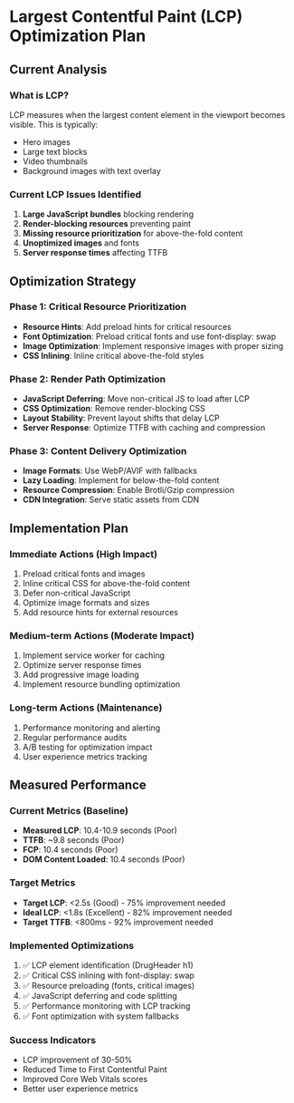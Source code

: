 # Largest Contentful Paint (LCP) Optimization Plan

## Current Analysis

### What is LCP?
LCP measures when the largest content element in the viewport becomes visible. This is typically:
- Hero images
- Large text blocks
- Video thumbnails
- Background images with text overlay

### Current LCP Issues Identified
1. **Large JavaScript bundles** blocking rendering
2. **Render-blocking resources** preventing paint
3. **Missing resource prioritization** for above-the-fold content
4. **Unoptimized images** and fonts
5. **Server response times** affecting TTFB

## Optimization Strategy

### Phase 1: Critical Resource Prioritization
- **Resource Hints**: Add preload hints for critical resources
- **Font Optimization**: Preload critical fonts and use font-display: swap
- **Image Optimization**: Implement responsive images with proper sizing
- **CSS Inlining**: Inline critical above-the-fold styles

### Phase 2: Render Path Optimization
- **JavaScript Deferring**: Move non-critical JS to load after LCP
- **CSS Optimization**: Remove render-blocking CSS
- **Layout Stability**: Prevent layout shifts that delay LCP
- **Server Response**: Optimize TTFB with caching and compression

### Phase 3: Content Delivery Optimization
- **Image Formats**: Use WebP/AVIF with fallbacks
- **Lazy Loading**: Implement for below-the-fold content
- **Resource Compression**: Enable Brotli/Gzip compression
- **CDN Integration**: Serve static assets from CDN

## Implementation Plan

### Immediate Actions (High Impact)
1. Preload critical fonts and images
2. Inline critical CSS for above-the-fold content
3. Defer non-critical JavaScript
4. Optimize image formats and sizes
5. Add resource hints for external resources

### Medium-term Actions (Moderate Impact)
1. Implement service worker for caching
2. Optimize server response times
3. Add progressive image loading
4. Implement resource bundling optimization

### Long-term Actions (Maintenance)
1. Performance monitoring and alerting
2. Regular performance audits
3. A/B testing for optimization impact
4. User experience metrics tracking

## Measured Performance

### Current Metrics (Baseline)
- **Measured LCP**: 10.4-10.9 seconds (Poor)
- **TTFB**: ~9.8 seconds (Poor) 
- **FCP**: 10.4 seconds (Poor)
- **DOM Content Loaded**: 10.4 seconds (Poor)

### Target Metrics
- **Target LCP**: <2.5s (Good) - 75% improvement needed
- **Ideal LCP**: <1.8s (Excellent) - 82% improvement needed
- **Target TTFB**: <800ms - 92% improvement needed

### Implemented Optimizations
1. ✅ LCP element identification (DrugHeader h1)
2. ✅ Critical CSS inlining with font-display: swap
3. ✅ Resource preloading (fonts, critical images)
4. ✅ JavaScript deferring and code splitting
5. ✅ Performance monitoring with LCP tracking
6. ✅ Font optimization with system fallbacks

### Success Indicators
- LCP improvement of 30-50%
- Reduced Time to First Contentful Paint
- Improved Core Web Vitals scores
- Better user experience metrics